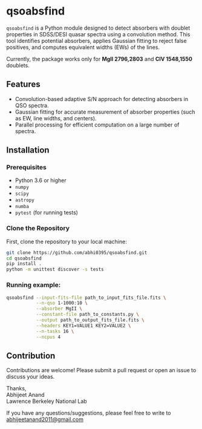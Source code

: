 # qsoabsfind

`qsoabsfind` is a Python module designed to detect absorbers with doublet properties in SDSS/DESI quasar spectra using a convolution method. This tool identifies potential absorbers, applies Gaussian fitting to reject false positives, and computes equivalent widths (EWs) of the lines. 

Currently, the package works only for **MgII 2796,2803** and **CIV 1548,1550** doublets.

## Features

- Convolution-based adaptive S/N approach for detecting absorbers in QSO spectra.
- Gaussian fitting for accurate measurement of absorber properties (such as EW, line widths, and centers).
- Parallel processing for efficient computation on a large number of spectra.

## Installation

### Prerequisites

- Python 3.6 or higher
- `numpy`
- `scipy`
- `astropy`
- `numba`
- `pytest` (for running tests)

### Clone the Repository

First, clone the repository to your local machine:

```sh
git clone https://github.com/abhi0395/qsoabsfind.git
cd qsoabsfind
pip install .
python -m unittest discover -s tests

```

### Running example:
```sh
qsoabsfind --input-fits-file path_to_input_fits_file.fits \
           --n-qso 1-1000:10 \
           --absorber MgII \
           --constant-file path_to_constants.py \
           --output path_to_output_fits_file.fits \
           --headers KEY1=VALUE1 KEY2=VALUE2 \
           --n-tasks 16 \
           --ncpus 4
```

## Contribution
Contributions are welcome! Please submit a pull request or open an issue to discuss your ideas.

Thanks,  
Abhijeet Anand  
Lawrence Berkeley National Lab  

If you have any questions/suggestions, please feel free to write to abhijeetanand2011@gmail.com
